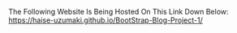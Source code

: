 The Following Website Is Being Hosted On This Link Down Below:
https://haise-uzumaki.github.io/BootStrap-Blog-Project-1/

